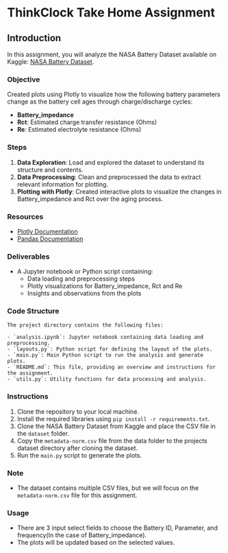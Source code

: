 # ThinkClock Take Home Assignment

## Introduction
In this assignment, you will analyze the NASA Battery Dataset available on Kaggle: [NASA Battery Dataset](https://www.kaggle.com/datasets/patrickfleith/nasa-battery-dataset/data).

### Objective
Created plots using Plotly to visualize how the following battery parameters change as the battery cell ages through charge/discharge cycles:
- **Battery_impedance**
- **Rct**: Estimated charge transfer resistance (Ohms)
- **Re**: Estimated electrolyte resistance (Ohms)

### Steps
1. **Data Exploration**: Load and explored the dataset to understand its structure and contents.
2. **Data Preprocessing**: Clean and preprocessed the data to extract relevant information for plotting.
3. **Plotting with Plotly**: Created interactive plots to visualize the changes in Battery_impedance and Rct over the aging process.

### Resources
- [Plotly Documentation](https://plotly.com/python/)
- [Pandas Documentation](https://pandas.pydata.org/pandas-docs/stable/)

### Deliverables
- A Jupyter notebook or Python script containing:
    - Data loading and preprocessing steps
    - Plotly visualizations for Battery_impedance, Rct and Re
    - Insights and observations from the plots

### Code Structure
    The project directory contains the following files:

    - `analysis.ipynb`: Jupyter notebook containing data loading and preprocessing.
    - `layouts.py`: Python script for defining the layout of the plots.
    - `main.py`: Main Python script to run the analysis and generate plots.
    - `README.md`: This file, providing an overview and instructions for the assignment.
    - `utils.py`: Utility functions for data processing and analysis.

### Instructions
1. Clone the repository to your local machine.
2. Install the required libraries using `pip install -r requirements.txt`.
3. Clone the NASA Battery Dataset from Kaggle and place the CSV file in the `dataset` folder.
4. Copy the `metadata-norm.csv` file from the data folder to the projects dataset directory after cloning the dataset.
5. Run the `main.py` script to generate the plots.

### Note
- The dataset contains multiple CSV files, but we will focus on the `metadata-norm.csv` file for this assignment.

### Usage
- There are 3 input select fields to choose the Battery ID, Parameter, and frequency(In the case of Battery_impedance).
- The plots will be updated based on the selected values.